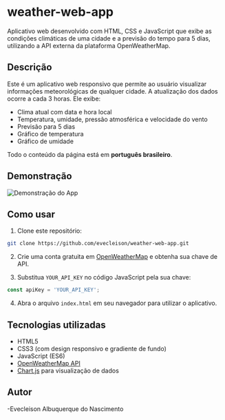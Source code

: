 # weather-web-app
Aplicativo web desenvolvido com HTML, CSS e JavaScript que exibe as condições climáticas de uma cidade e a previsão do tempo para 5 dias, utilizando a API externa da plataforma OpenWeatherMap.

## Descrição
Este é um aplicativo web responsivo que permite ao usuário visualizar informações meteorológicas de qualquer cidade. A atualização dos dados ocorre a cada 3 horas. Ele exibe:

- Clima atual com data e hora local
- Temperatura, umidade, pressão atmosférica e velocidade do vento
- Previsão para 5 dias
- Gráfico de temperatura
- Gráfico de umidade

Todo o conteúdo da página está em **português brasileiro**.

## Demonstração
![Demonstração do App](demo.gif)

## Como usar

1. Clone este repositório:
```bash
git clone https://github.com/evecleison/weather-web-app.git
```

2. Crie uma conta gratuita em [OpenWeatherMap](https://openweathermap.org/api) e obtenha sua chave de API.

3. Substitua `YOUR_API_KEY` no código JavaScript pela sua chave:
```js
const apiKey = 'YOUR_API_KEY';
```

4. Abra o arquivo `index.html` em seu navegador para utilizar o aplicativo.

## Tecnologias utilizadas
- HTML5
- CSS3 (com design responsivo e gradiente de fundo)
- JavaScript (ES6)
- [OpenWeatherMap API](https://openweathermap.org/)
- [Chart.js](https://www.chartjs.org/) para visualização de dados

## Autor
-Evecleison Albuquerque do Nascimento



